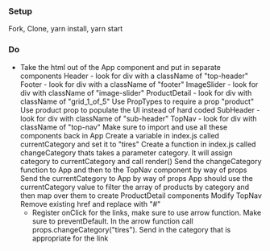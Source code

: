 ### Setup
Fork, Clone, yarn install, yarn start

### Do
* Take the html out of the App component and put in separate components
  Header - look for div with a className of "top-header"
  Footer - look for div with a className of "footer"
  ImageSlider - look for div with className of "image-slider"
  ProductDetail - look for div with className of "grid_1_of_5"
    Use PropTypes to require a prop "product"
  Use product prop to populate the UI instead of hard coded 
   SubHeader - look for div with className of "sub-header"
   TopNav - look for div with className of "top-nav"
Make sure to import and use all these components back in App
Create a variable in index.js called currentCategory and set it to "tires"
Create a function in index.js called changeCategory thats takes a parameter category. It will assign category to currentCategory and call render()
Send the changeCategory function to App and then to the TopNav component by way of props
Send the currentCategory to App by way of props
App should use the currentCategory value to filter the array of products by category and then map over them to create ProductDetail components
 Modify TopNav
  Remove existing href and replace with "#"
  * Register onClick for the links, make sure to use arrow function. Make sure to preventDefault.
   In the arrow function call props.changeCategory("tires"). Send in the category that is appropriate for the link
